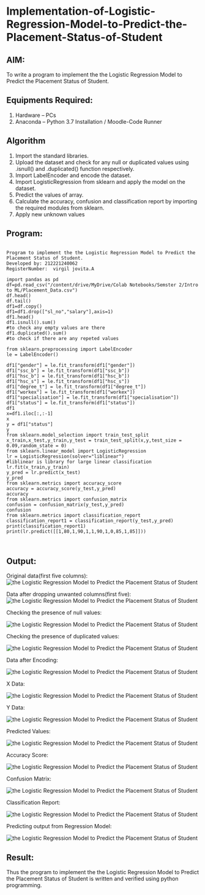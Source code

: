 # Implementation-of-Logistic-Regression-Model-to-Predict-the-Placement-Status-of-Student

## AIM:
To write a program to implement the the Logistic Regression Model to Predict the Placement Status of Student.

## Equipments Required:
1. Hardware – PCs
2. Anaconda – Python 3.7 Installation / Moodle-Code Runner

## Algorithm

1. Import the standard libraries.
2. Upload the dataset and check for any null or duplicated values using .isnull() and .duplicated() function respectively.
3. Import LabelEncoder and encode the dataset.
4. Import LogisticRegression from sklearn and apply the model on the dataset.
5. Predict the values of array.
6. Calculate the accuracy, confusion and classification report by importing the required modules from sklearn.
7. Apply new unknown values



## Program:
```

Program to implement the the Logistic Regression Model to Predict the Placement Status of Student.
Developed by: 212221240062
RegisterNumber:  virgil jovita.A

import pandas as pd
df=pd.read_csv("/content/drive/MyDrive/Colab Notebooks/Semster 2/Intro to ML/Placement_Data.csv")
df.head()
df.tail()
df1=df.copy()
df1=df1.drop(["sl_no","salary"],axis=1)
df1.head()
df1.isnull().sum()
#to check any empty values are there
df1.duplicated().sum()
#to check if there are any repeted values

from sklearn.preprocessing import LabelEncoder
le = LabelEncoder()

df1["gender"] = le.fit_transform(df1["gender"])
df1["ssc_b"] = le.fit_transform(df1["ssc_b"])
df1["hsc_b"] = le.fit_transform(df1["hsc_b"])
df1["hsc_s"] = le.fit_transform(df1["hsc_s"])
df1["degree_t"] = le.fit_transform(df1["degree_t"])
df1["workex"] = le.fit_transform(df1["workex"])
df1["specialisation"] = le.fit_transform(df1["specialisation"])
df1["status"] = le.fit_transform(df1["status"])
df1
x=df1.iloc[:,:-1]
x
y = df1["status"]
y
from sklearn.model_selection import train_test_split
x_train,x_test,y_train,y_test = train_test_split(x,y,test_size = 0.09,random_state = 0)
from sklearn.linear_model import LogisticRegression
lr = LogisticRegression(solver="liblinear")
#liblinear is library for large linear classification
lr.fit(x_train,y_train)
y_pred = lr.predict(x_test)
y_pred
from sklearn.metrics import accuracy_score
accuracy = accuracy_score(y_test,y_pred)
accuracy
from sklearn.metrics import confusion_matrix
confusion = confusion_matrix(y_test,y_pred)
confusion
from sklearn.metrics import classification_report
classification_report1 = classification_report(y_test,y_pred)
print(classification_report1)
print(lr.predict([[1,80,1,90,1,1,90,1,0,85,1,85]]))



```

## Output:
Original data(first five columns):
![the Logistic Regression Model to Predict the Placement Status of Student](s1.png)

Data after dropping unwanted columns(first five):
![the Logistic Regression Model to Predict the Placement Status of Student](s2.png)

Checking the presence of null values:


![the Logistic Regression Model to Predict the Placement Status of Student](s3.png)

Checking the presence of duplicated values:


![the Logistic Regression Model to Predict the Placement Status of Student](s4.png)

Data after Encoding:


![the Logistic Regression Model to Predict the Placement Status of Student](s5.png)

X Data:

![the Logistic Regression Model to Predict the Placement Status of Student](s6.png)

Y Data:

![the Logistic Regression Model to Predict the Placement Status of Student](s7.png)

Predicted Values:

![the Logistic Regression Model to Predict the Placement Status of Student](s8.png)

Accuracy Score:


![the Logistic Regression Model to Predict the Placement Status of Student](s9.png)

Confusion Matrix:


![the Logistic Regression Model to Predict the Placement Status of Student](s10.png)

Classification Report:

![the Logistic Regression Model to Predict the Placement Status of Student](s11.png)

Predicting output from Regression Model:


![the Logistic Regression Model to Predict the Placement Status of Student](s12.png)






## Result:
Thus the program to implement the the Logistic Regression Model to Predict the Placement Status of Student is written and verified using python programming.
